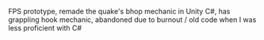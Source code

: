 FPS prototype, remade the quake's bhop mechanic in Unity C#, has grappling hook mechanic, abandoned due to burnout / old code when I was less proficient with C#
